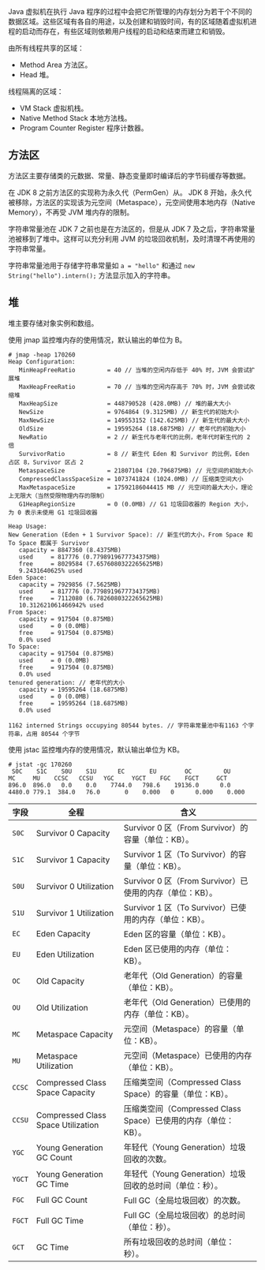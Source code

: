 Java 虚拟机在执行 Java 程序的过程中会把它所管理的内存划分为若干个不同的数据区域。这些区域有各自的用途，以及创建和销毁时间，有的区域随着虚拟机进程的启动而存在，有些区域则依赖用户线程的启动和结束而建立和销毁。

由所有线程共享的区域：  

- Method Area 方法区。  
- Head 堆。

线程隔离的区域：  

- VM Stack 虚拟机栈。  
- Native Method Stack 本地方法栈。  
- Program Counter Register 程序计数器。

## 方法区
方法区主要存储类的元数据、常量、静态变量即时编译后的字节码缓存等数据。

在 JDK 8 之前方法区的实现称为永久代（PermGen）从。 JDK 8 开始，永久代被移除，方法区的实现该为元空间（Metaspace），元空间使用本地内存（Native Memory），不再受 JVM 堆内存的限制。

字符串常量池在 JDK 7 之前也是在方法区的，但是从 JDK 7 及之后，字符串常量池被移到了堆中。这样可以充分利用 JVM 的垃圾回收机制，及时清理不再使用的字符串常量。

字符串常量池用于存储字符串常量如 `a = "hello"` 和通过 `new String("hello").intern();` 方法显示加入的字符串。
## 堆
堆主要存储对象实例和数组。

使用 jmap 监控堆内存的使用情况，默认输出的单位为 B。
```
# jmap -heap 170260
Heap Configuration:
   MinHeapFreeRatio         = 40 // 当堆的空闲内存低于 40% 时，JVM 会尝试扩展堆
   MaxHeapFreeRatio         = 70 // 当堆的空闲内存高于 70% 时，JVM 会尝试收缩堆
   MaxHeapSize              = 448790528 (428.0MB) // 堆的最大大小
   NewSize                  = 9764864 (9.3125MB) // 新生代的初始大小
   MaxNewSize               = 149553152 (142.625MB) // 新生代的最大大小
   OldSize                  = 19595264 (18.6875MB) // 老年代的初始大小
   NewRatio                 = 2 // 新生代与老年代的比例，老年代时新生代的 2 倍
   SurvivorRatio            = 8 // 新生代 Eden 和 Survivor 的比例，Eden 占区 8，Survivor 区占 2
   MetaspaceSize            = 21807104 (20.796875MB) // 元空间的初始大小
   CompressedClassSpaceSize = 1073741824 (1024.0MB) // 压缩类空间大小
   MaxMetaspaceSize         = 17592186044415 MB // 元空间的最大大小，理论上无限大（当然受限物理内存的限制）
   G1HeapRegionSize         = 0 (0.0MB) // G1 垃圾回收器的 Region 大小，为 0 表示未使用 G1 垃圾回收器

Heap Usage:
New Generation (Eden + 1 Survivor Space): // 新生代的大小，From Space 和 To Space 都属于 Survivor
   capacity = 8847360 (8.4375MB)
   used     = 817776 (0.7798919677734375MB)
   free     = 8029584 (7.6576080322265625MB)
   9.2431640625% used
Eden Space:
   capacity = 7929856 (7.5625MB)
   used     = 817776 (0.7798919677734375MB)
   free     = 7112080 (6.7826080322265625MB)
   10.312621061466942% used
From Space:
   capacity = 917504 (0.875MB)
   used     = 0 (0.0MB)
   free     = 917504 (0.875MB)
   0.0% used
To Space:
   capacity = 917504 (0.875MB)
   used     = 0 (0.0MB)
   free     = 917504 (0.875MB)
   0.0% used
tenured generation: // 老年代的大小
   capacity = 19595264 (18.6875MB)
   used     = 0 (0.0MB)
   free     = 19595264 (18.6875MB)
   0.0% used

1162 interned Strings occupying 80544 bytes. // 字符串常量池中有1163 个字符串，占用 80544 个字节
```

使用 jstac 监控堆内存的使用情况，默认输出单位为 KB。
```shell
# jstat -gc 170260
 S0C    S1C    S0U    S1U      EC       EU        OC         OU       MC     MU    CCSC   CCSU   YGC     YGCT    FGC    FGCT     GCT   
896.0  896.0   0.0    0.0    7744.0   798.6    19136.0      0.0     4480.0 779.1  384.0   76.0       0    0.000   0      0.000    0.000
```

| 字段     | 全程                                 | 含义                                          |
| ------ | ---------------------------------- | ------------------------------------------- |
| `S0C`  | Survivor 0 Capacity                | Survivor 0 区（From Survivor）的容量（单位：KB）。      |
| `S1C`  | Survivor 1 Capacity                | Survivor 1 区（To Survivor）的容量（单位：KB）。        |
| `S0U`  | Survivor 0 Utilization             | Survivor 0 区（From Survivor）已使用的内存（单位：KB）。   |
| `S1U`  | Survivor 1 Utilization             | Survivor 1 区（To Survivor）已使用的内存（单位：KB）。     |
| `EC`   | Eden Capacity                      | Eden 区的容量（单位：KB）。                           |
| `EU`   | Eden Utilization                   | Eden 区已使用的内存（单位：KB）。                        |
| `OC`   | Old Capacity                       | 老年代（Old Generation）的容量（单位：KB）。              |
| `OU`   | Old Utilization                    | 老年代（Old Generation）已使用的内存（单位：KB）。           |
| `MC`   | Metaspace Capacity                 | 元空间（Metaspace）的容量（单位：KB）。                   |
| `MU`   | Metaspace Utilization              | 元空间（Metaspace）已使用的内存（单位：KB）。                |
| `CCSC` | Compressed Class Space Capacity    | 压缩类空间（Compressed Class Space）的容量（单位：KB）。    |
| `CCSU` | Compressed Class Space Utilization | 压缩类空间（Compressed Class Space）已使用的内存（单位：KB）。 |
| `YGC`  | Young Generation GC Count          | 年轻代（Young Generation）垃圾回收的次数。               |
| `YGCT` | Young Generation GC Time           | 年轻代（Young Generation）垃圾回收的总时间（单位：秒）。        |
| `FGC`  | Full GC Count                      | Full GC（全局垃圾回收）的次数。                         |
| `FGCT` | Full GC Time                       | Full GC（全局垃圾回收）的总时间（单位：秒）。                  |
| `GCT`  | GC Time                            | 所有垃圾回收的总时间（单位：秒）。                           |